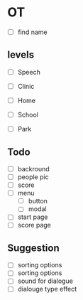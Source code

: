 # OT

- [ ] find name


## levels

- [ ] Speech
- [ ] Clinic
- [ ] Home
- [ ] School
- [ ] Park


## Todo

- [ ] backround
- [ ] people pic
- [ ] score
- [ ] menu
    - [ ] button
    - [ ] modal
- [ ] start page
- [ ] score page

## Suggestion

- [ ] sorting options
- [ ] sorting options
- [ ] sound for dialogue
- [ ] dialouge type effect